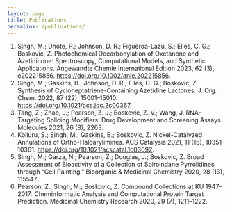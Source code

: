 ```yaml
---
layout: page
title: Publications 
permalink: /publications/
---
```

1. Singh, M.; Dhote, P.; Johnson, D. R.; Figueroa-Lazú, S.; Elles, C. G.; Boskovic, Z. Photochemical Decarbonylation of Oxetanone and Azetidinone: Spectroscopy, Computational Models, and Synthetic Applications. Angewandte Chemie International Edition 2023, 62 (3), e202215856. https://doi.org/10.1002/anie.202215856.
2. Singh, M.; Gaskins, B.; Johnson, D. R.; Elles, C. G.; Boskovic, Z. Synthesis of Cycloheptatriene-Containing Azetidine Lactones. J. Org. Chem. 2022, 87 (22), 15001–15010. https://doi.org/10.1021/acs.joc.2c00367.
3. Tang, Z.; Zhao, J.; Pearson, Z. J.; Boskovic, Z. V.; Wang, J. RNA-Targeting Splicing Modifiers: Drug Development and Screening Assays. Molecules 2021, 26 (8), 2263.
4. Kolluru, S.; Singh, M.; Gaskins, B.; Boskovic, Z. Nickel-Catalyzed Annulations of Ortho-Haloarylimines. ACS Catalysis 2021, 11 (16), 10351–10361. https://doi.org/10.1021/acscatal.1c03092.
5. Singh, M.; Garza, N.; Pearson, Z.; Douglas, J.; Boskovic, Z. Broad Assessment of Bioactivity of a Collection of Spiroindane Pyrrolidines through “Cell Painting.” Bioorganic & Medicinal Chemistry 2020, 28 (13), 115547.
6. Pearson, Z.; Singh, M.; Boskovic, Z. Compound Collections at KU 1947–2017: Cheminformatic Analysis and Computational Protein Target Prediction. Medicinal Chemistry Research 2020, 29 (7), 1211–1222.

